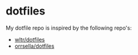 # dotfiles
My dotfile repo is inspired by the following repo's:
* [wltr/dotfiles](https://github.com/wltr/dotfiles)
* [orrsella/dotfiles](https://github.com/orrsella/dotfiles)
